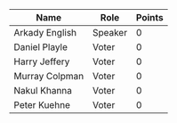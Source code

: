 Name | Role | Points
---|---|---
Arkady English | Speaker | 0
Daniel Playle | Voter | 0
Harry Jeffery |	Voter |	0
Murray Colpman	| Voter |	0
Nakul Khanna	| Voter	| 0
Peter Kuehne | Voter | 0
